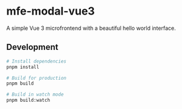# mfe-modal-vue3

A simple Vue 3 microfrontend with a beautiful hello world interface.

## Development

```bash
# Install dependencies
pnpm install

# Build for production
pnpm build

# Build in watch mode
pnpm build:watch
```
